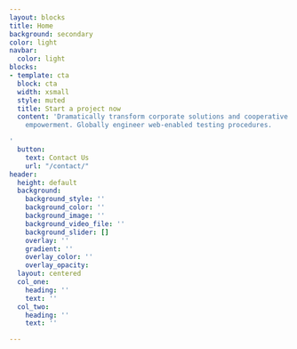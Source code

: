 ```yaml
---
layout: blocks
title: Home
background: secondary
color: light
navbar:
  color: light
blocks:
- template: cta
  block: cta
  width: xsmall
  style: muted
  title: Start a project now
  content: 'Dramatically transform corporate solutions and cooperative methods of
    empowerment. Globally engineer web-enabled testing procedures.

'
  button:
    text: Contact Us
    url: "/contact/"
header:
  height: default
  background:
    background_style: ''
    background_color: ''
    background_image: ''
    background_video_file: ''
    background_slider: []
    overlay: ''
    gradient: ''
    overlay_color: ''
    overlay_opacity: 
  layout: centered
  col_one:
    heading: ''
    text: ''
  col_two:
    heading: ''
    text: ''

---
```


